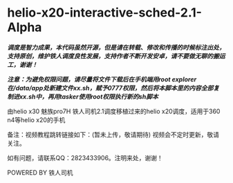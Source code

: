 # helio-x20-interactive-sched-2.1-Alpha

***调度是智力成果，本代码虽然开源，但是请在转载、修改和传播的时候标注出处，支持原创，维护铁人调度良性发展，支持作者不断开发安卓，请不要做无聊的搬运工，谢谢！***

***注意：为避免权限问题，请尽量将文件下载后在手机端用root explorer在/data/app处新建文件xx.sh，赋予0777权限，然后将本脚本里的内容全部复制进xx.sh中，再用tasker使用root权限执行新的sh脚本***


由helio x30 魅族pro7H 铁人司机2.1调度移植过来的helio x20调度，适用于360 n4等helio x20的手机  

备注：视频教程跳转链接如下：(暂未上传，敬请期待)
视频会不定时更新，敬请关注。  

如有问题，请联系QQ：2823433906。注明来处，谢谢！  

POWERED BY 铁人司机  

